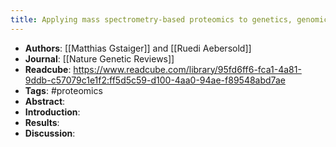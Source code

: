 ```yaml
---
title: Applying mass spectrometry-based proteomics to genetics, genomics, and network biology
---
```


- **Authors**: [[Matthias Gstaiger]] and [[Ruedi Aebersold]]
- **Journal**: [[Nature Genetic Reviews]]
- **Readcube**: https://www.readcube.com/library/95fd6ff6-fca1-4a81-9ddb-c57079c1e1f2:ff5d5c59-d100-4aa0-94ae-f89548abd7ae
- **Tags**: #proteomics
- **Abstract**:
- **Introduction**:
- **Results**:
- **Discussion**: